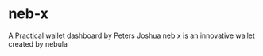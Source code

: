 # neb-x
A Practical wallet dashboard by Peters Joshua
neb x is an innovative wallet created by nebula